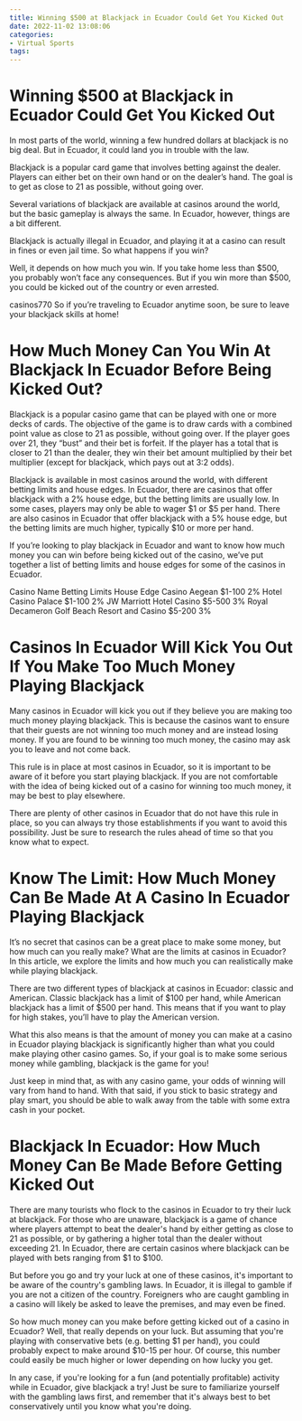```yaml
---
title: Winning $500 at Blackjack in Ecuador Could Get You Kicked Out
date: 2022-11-02 13:08:06
categories:
- Virtual Sports
tags:
---
```



#  Winning $500 at Blackjack in Ecuador Could Get You Kicked Out

In most parts of the world, winning a few hundred dollars at blackjack is no big deal. But in Ecuador, it could land you in trouble with the law.

Blackjack is a popular card game that involves betting against the dealer. Players can either bet on their own hand or on the dealer’s hand. The goal is to get as close to 21 as possible, without going over.

Several variations of blackjack are available at casinos around the world, but the basic gameplay is always the same. In Ecuador, however, things are a bit different.

Blackjack is actually illegal in Ecuador, and playing it at a casino can result in fines or even jail time. So what happens if you win?

Well, it depends on how much you win. If you take home less than $500, you probably won’t face any consequences. But if you win more than $500, you could be kicked out of the country or even arrested.

 casinos770 So if you’re traveling to Ecuador anytime soon, be sure to leave your blackjack skills at home!

#  How Much Money Can You Win At Blackjack In Ecuador Before Being Kicked Out?

Blackjack is a popular casino game that can be played with one or more decks of cards. The objective of the game is to draw cards with a combined point value as close to 21 as possible, without going over. If the player goes over 21, they “bust” and their bet is forfeit. If the player has a total that is closer to 21 than the dealer, they win their bet amount multiplied by their bet multiplier (except for blackjack, which pays out at 3:2 odds).

Blackjack is available in most casinos around the world, with different betting limits and house edges. In Ecuador, there are casinos that offer blackjack with a 2% house edge, but the betting limits are usually low. In some cases, players may only be able to wager $1 or $5 per hand. There are also casinos in Ecuador that offer blackjack with a 5% house edge, but the betting limits are much higher, typically $10 or more per hand.

If you’re looking to play blackjack in Ecuador and want to know how much money you can win before being kicked out of the casino, we’ve put together a list of betting limits and house edges for some of the casinos in Ecuador.

Casino Name Betting Limits House Edge Casino Aegean $1-100 2% Hotel Casino Palace $1-100 2% JW Marriott Hotel Casino $5-500 3% Royal Decameron Golf Beach Resort and Casino $5-200 3%

#  Casinos In Ecuador Will Kick You Out If You Make Too Much Money Playing Blackjack

Many casinos in Ecuador will kick you out if they believe you are making too much money playing blackjack. This is because the casinos want to ensure that their guests are not winning too much money and are instead losing money. If you are found to be winning too much money, the casino may ask you to leave and not come back.

This rule is in place at most casinos in Ecuador, so it is important to be aware of it before you start playing blackjack. If you are not comfortable with the idea of being kicked out of a casino for winning too much money, it may be best to play elsewhere.

There are plenty of other casinos in Ecuador that do not have this rule in place, so you can always try those establishments if you want to avoid this possibility. Just be sure to research the rules ahead of time so that you know what to expect.

#  Know The Limit: How Much Money Can Be Made At A Casino In Ecuador Playing Blackjack

It’s no secret that casinos can be a great place to make some money, but how much can you really make? What are the limits at casinos in Ecuador? In this article, we explore the limits and how much you can realistically make while playing blackjack.

There are two different types of blackjack at casinos in Ecuador: classic and American. Classic blackjack has a limit of $100 per hand, while American blackjack has a limit of $500 per hand. This means that if you want to play for high stakes, you’ll have to play the American version.

What this also means is that the amount of money you can make at a casino in Ecuador playing blackjack is significantly higher than what you could make playing other casino games. So, if your goal is to make some serious money while gambling, blackjack is the game for you!

Just keep in mind that, as with any casino game, your odds of winning will vary from hand to hand. With that said, if you stick to basic strategy and play smart, you should be able to walk away from the table with some extra cash in your pocket.

# Blackjack In Ecuador: How Much Money Can Be Made Before Getting Kicked Out

There are many tourists who flock to the casinos in Ecuador to try their luck at blackjack. For those who are unaware, blackjack is a game of chance where players attempt to beat the dealer's hand by either getting as close to 21 as possible, or by gathering a higher total than the dealer without exceeding 21. In Ecuador, there are certain casinos where blackjack can be played with bets ranging from $1 to $100.

But before you go and try your luck at one of these casinos, it's important to be aware of the country's gambling laws. In Ecuador, it is illegal to gamble if you are not a citizen of the country. Foreigners who are caught gambling in a casino will likely be asked to leave the premises, and may even be fined.

So how much money can you make before getting kicked out of a casino in Ecuador? Well, that really depends on your luck. But assuming that you're playing with conservative bets (e.g. betting $1 per hand), you could probably expect to make around $10-15 per hour. Of course, this number could easily be much higher or lower depending on how lucky you get.

In any case, if you're looking for a fun (and potentially profitable) activity while in Ecuador, give blackjack a try! Just be sure to familiarize yourself with the gambling laws first, and remember that it's always best to bet conservatively until you know what you're doing.